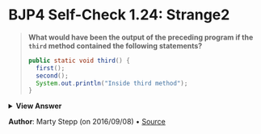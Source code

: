 # BJP4 Self-Check 1.24: Strange2

> **What would have been the output of the preceding program if the `third`
> method contained the following statements?**
>
> ```java
> public static void third() {
>   first();
>   second();
>   System.out.println("Inside third method");
> }
> ```

<details>
  <summary><strong>View Answer</strong></summary>

    Inside first method
    Inside first method
    Inside second method
    Inside first method
    Inside third method
    Inside second method
    Inside first method
    Inside first method
    Inside second method
    Inside first method
    Inside third method

</details>

**Author**: Marty Stepp (on 2016/09/08) • [Source](https://practiceit.cs.washington.edu/problem/view/bjp4/chapter1/s24-Strange2)
